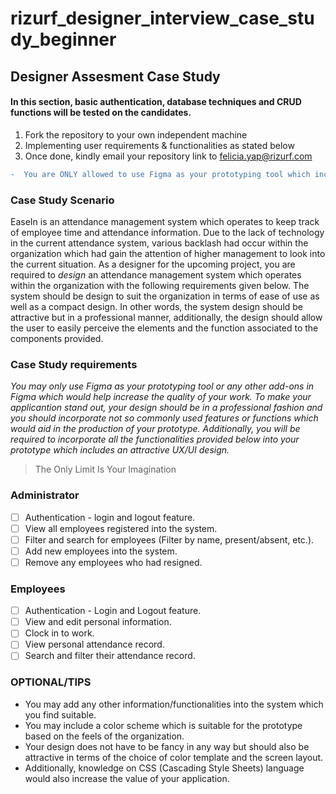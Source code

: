 # rizurf_designer_interview_case_study_beginner

## Designer Assesment Case Study

#### In this section, basic authentication, database techniques and CRUD functions will be tested on the candidates.

1. Fork the repository to your own independent machine
2. Implementing user requirements & functionalities as stated below
3. Once done, kindly email your repository link to felicia.yap@rizurf.com

```diff
-  You are ONLY allowed to use Figma as your prototyping tool which includes all other plugins provided in Figma.
```

### Case Study Scenario

EaseIn is an attendance management system which operates to keep track of employee time and attendance information. Due to the lack of technology in the current attendance system, various backlash had occur within the organization which had gain the attention of higher management to look into the current situation. As a designer for the upcoming project, you are required to _design_ an attendance management system which operates within the organization with the following requirements given below. The system should be design to suit the organization in terms of ease of use as well as a compact design. In other words, the system design should be attractive but in a professional manner, additionally, the design should allow the user to easily perceive the elements and the function associated to the components provided.

### Case Study requirements

_You may only use Figma as your prototyping tool or any other add-ons in Figma which would help increase the quality of your work._
_To make your applicantion stand out, your design should be in a professional fashion and you should incorporate not so commonly used features or functions which would aid in the production of your prototype._
_Additionally, you will be required to incorporate all the functionalities provided below into your prototype which includes an attractive UX/UI design._

> The Only Limit Is Your Imagination

### Administrator

- [ ] Authentication - login and logout feature.
- [ ] View all employees registered into the system.
- [ ] Filter and search for employees (Filter by name, present/absent, etc.).
- [ ] Add new employees into the system.
- [ ] Remove any employees who had resigned.

### Employees

- [ ] Authentication - Login and Logout feature.
- [ ] View and edit personal information.
- [ ] Clock in to work.
- [ ] View personal attendance record.
- [ ] Search and filter their attendance record.

### OPTIONAL/TIPS

- You may add any other information/functionalities into the system which you find suitable.
- You may include a color scheme which is suitable for the prototype based on the feels of the organization.
- Your design does not have to be fancy in any way but should also be attractive in terms of the choice of color template and the screen layout.
- Additionally, knowledge on CSS (Cascading Style Sheets) language would also increase the value of your application.
